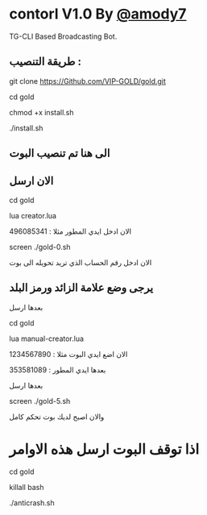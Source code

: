 # contorl V1.0 By [@amody7](Https://T.Me/amody7)

TG-CLI Based Broadcasting Bot.

## طريقة التنصيب :

git clone https://Github.com/VIP-GOLD/gold.git

cd gold

chmod +x install.sh

./install.sh

## الى هنا تم تنصيب البوت

## الان ارسل

cd gold

lua creator.lua

الان ادخل ايدي المطور مثلا : 496085341

screen ./gold-0.sh

الان ادخل رقم الحساب الذي تريد تحويله الى بوت

## يرجى وضع علامة الزائد ورمز البلد

بعدها ارسل

cd gold

lua manual-creator.lua

الان اضع ايدي البوت مثلا : 1234567890

بعدها ايدي المطور : 353581089

بعدها ارسل

screen ./gold-5.sh

والان اصبح لديك بوت تحكم كامل

# اذا توقف البوت ارسل هذه الاوامر


cd gold

killall bash

./anticrash.sh


